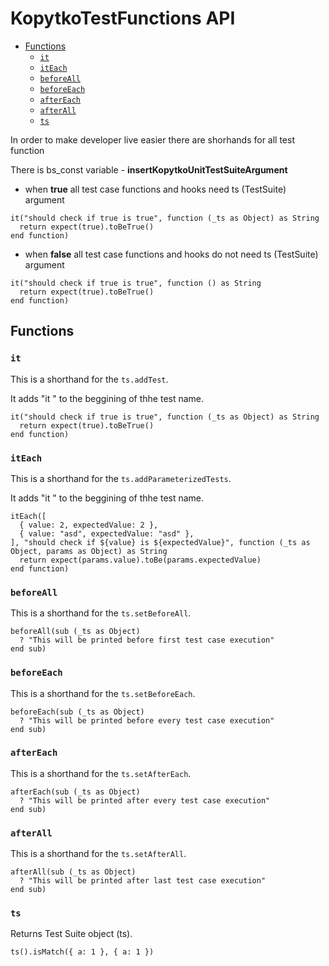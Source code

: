 # KopytkoTestFunctions API

- [Functions](#functions)
  - [`it`](#it)
  - [`itEach`](#iteach)
  - [`beforeAll`](#beforeall)
  - [`beforeEach`](#beforeeach)
  - [`afterEach`](#aftereach)
  - [`afterAll`](#afterall)
  - [`ts`](#ts)

In order to make developer live easier there are shorhands for all test function

There is bs_const variable - **insertKopytkoUnitTestSuiteArgument**

- when **true** all test case functions and hooks need ts (TestSuite) argument

```brs
it("should check if true is true", function (_ts as Object) as String
  return expect(true).toBeTrue()
end function)
```

- when **false** all test case functions and hooks do not need ts (TestSuite) argument

```brs
it("should check if true is true", function () as String
  return expect(true).toBeTrue()
end function)
```

## Functions

### `it`

This is a shorthand for the `ts.addTest`.

It adds "it " to the beggining of thhe test name.

```brs
it("should check if true is true", function (_ts as Object) as String
  return expect(true).toBeTrue()
end function)
```

### `itEach`

This is a shorthand for the `ts.addParameterizedTests`.

It adds "it " to the beggining of thhe test name.

```brs
itEach([
  { value: 2, expectedValue: 2 },
  { value: "asd", expectedValue: "asd" },
], "should check if ${value} is ${expectedValue}", function (_ts as Object, params as Object) as String
  return expect(params.value).toBe(params.expectedValue)
end function)
```

### `beforeAll`

This is a shorthand for the `ts.setBeforeAll`.

```brs
beforeAll(sub (_ts as Object)
  ? "This will be printed before first test case execution"
end sub)
```

### `beforeEach`

This is a shorthand for the `ts.setBeforeEach`.

```brs
beforeEach(sub (_ts as Object)
  ? "This will be printed before every test case execution"
end sub)
```

### `afterEach`

This is a shorthand for the `ts.setAfterEach`.

```brs
afterEach(sub (_ts as Object)
  ? "This will be printed after every test case execution"
end sub)
```

### `afterAll`

This is a shorthand for the `ts.setAfterAll`.

```brs
afterAll(sub (_ts as Object)
  ? "This will be printed after last test case execution"
end sub)
```

### `ts`

Returns Test Suite object (ts).

```brs
ts().isMatch({ a: 1 }, { a: 1 })
```
